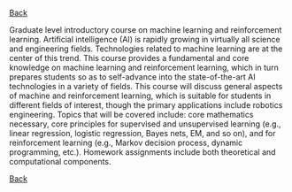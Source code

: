 [Back](/)

Graduate level introductory course on machine learning and reinforcement learning. Artificial intelligence (AI) is rapidly growing in virtually all science and engineering fields. Technologies related to machine learning are at the center of this trend. This course provides a fundamental and core knowledge on machine learning and reinforcement learning, which in turn prepares students so as to self-advance into the state-of-the-art AI technologies in a variety of fields. This course will discuss general aspects of machine and reinforcement learning, which is suitable for students in different fields of interest, though the primary applications include robotics engineering. Topics that will be covered include: core mathematics necessary, core principles for supervised and unsupervised learning (e.g., linear regression, logistic regression, Bayes nets, EM, and so on), and for reinforcement learning (e.g., Markov decision process, dynamic programming, etc.). Homework assignments include both theoretical and computational components.

[Back](/)
